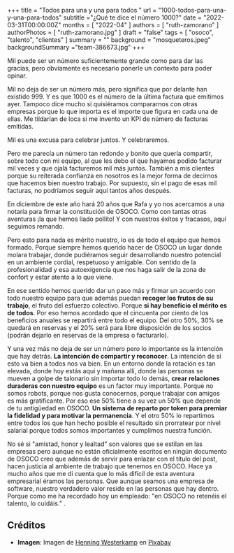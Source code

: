 +++
title = "Todos para una y una para todos "
url = "1000-todos-para-una-y-una-para-todos"
subtitle ="¿Qué te dice el número 1000?"
date = "2022-03-31T00:00:00Z"
months = [ "2022-04" ]
authors = [ "ruth-zamorano" ]
authorPhotos = [ "ruth-zamorano.jpg" ]
draft = "false"
tags = [ "osoco", "talento", "clientes" ]
summary = ""
background = "mosqueteros.jpeg"
backgroundSummary ="team-386673.jpg"
+++

Mil puede ser un número suficientemente grande como para dar las gracias, pero obviamente es necesario ponerle un contexto para poder opinar.
 
Mil no deja de ser un número más, pero significa que por delante han existido 999. Y es que 1000 es el número de la última factura que emitimos ayer.  Tampoco dice mucho si quisiéramos compararnos con otras empresas porque lo que importa es el importe que figura en cada una de ellas. Me tildarían de loca si me invento un KPI de número de facturas emitidas.
 
Mil es una excusa para celebrar juntos. Y celebraremos.
 
Pero me parecía un número tan redondo y bonito que quería compartir, sobre todo con mi equipo, al que les debo el que hayamos podido facturar mil veces y que ojalá facturemos mil más juntos. También a mis clientes porque su reiterada confianza en nosotros es la mejor forma de decirnos que hacemos bien nuestro trabajo. Por supuesto, sin el pago de esas mil facturas, no podríamos seguir aquí tantos años después.
 
En diciembre de este año hará 20 años que Rafa y yo nos acercamos a una notaría para firmar la constitución de OSOCO. Como con tantas otras aventuras ¡la que hemos liado pollito!  Y con nuestros éxitos y fracasos, aquí seguimos remando.
 
Pero esto para nada es mérito nuestro, lo es de todo el equipo que hemos formado. Porque siempre hemos querido hacer de OSOCO un lugar donde molara trabajar, donde pudiéramos seguir desarrollando nuestro potencial en un ambiente cordial, respetuoso y amigable. Con sentido de la profesionalidad y esa autoexigencia que nos haga salir de la zona de confort y estar atento a lo que viene.
 
En ese sentido hemos querido dar un paso más y firmar un acuerdo con todo nuestro equipo para que además puedan **recoger los frutos de su trabajo**, el fruto del esfuerzo colectivo. Porque **si hay beneficio el mérito es de todos**.  Por eso hemos acordado que el cincuenta por ciento de los beneficios anuales se repartirá entre todo el equipo. Del otro 50%, 30% se quedará en reservas y el 20% será para libre disposición de los socios (podrán dejarlo en reservas de la empresa o facturarlo). 
 
Y una vez más no deja de ser un número pero lo importante es la intención que hay detrás. **La intención de compartir y reconocer**. La intención de si esto va bien a todos nos va bien. En un entorno donde la rotación es tan elevada, donde hoy estás aquí y mañana allí, donde las personas se mueven a golpe de talonario sin importar todo lo demás, **crear relaciones duraderas con nuestro equipo** es un factor muy importante. Porque no somos robots, porque nos gusta conocernos, porque trabajar con amigos es más gratificante. Por eso ese 50% tiene a su vez un 50% que depende de tu antigüedad en OSOCO. **Un sistema de reparto por token para premiar la fidelidad y para motivar la permanencia**. Y el otro 50% lo repartimos entre todos los que han hecho posible el resultado sin prorratear por nivel salarial porque todos somos importantes y cumplimos nuestra función.
 
No sé si "amistad, honor y lealtad" son valores que se estilan en las empresas pero aunque no están oficialmente escritos en ningún documento de OSOCO creo que además de servir para enlazar con el título del post, hacen justicia al ambiente de trabajo que tenemos en OSOCO. Hace ya mucho años que me di cuenta que lo más difícil de esta aventura empresarial éramos las personas. Que aunque seamos una empresa de software, nuestro verdadero valor reside en las personas que hay dentro. Porque como me ha recordado hoy un empleado: "en OSOCO no retenéis el talento, lo cuidáis." .

## Créditos

- **Imagen**:
Imagen de <a href="https://pixabay.com/es/users/vait_mcright-327613/?utm_source=link-attribution&amp;utm_medium=referral&amp;utm_campaign=image&amp;utm_content=386673">Henning Westerkamp</a> en <a href="https://pixabay.com/es/?utm_source=link-attribution&amp;utm_medium=referral&amp;utm_campaign=image&amp;utm_content=386673">Pixabay</a>

